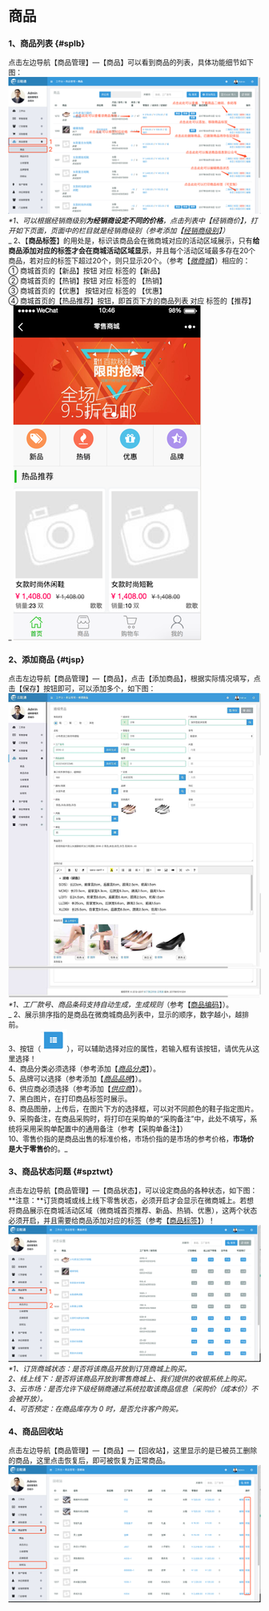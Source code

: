 # 商品

### 1、商品列表 {#splb}

点击左边导航【商品管理】—【商品】可以看到商品的列表，具体功能细节如下图：![](/assets/spgl-sp-list.png)_\*1、可以根据经销商级别**为经销商设定不同的价格**，点击列表中【经销商价】，打开如下页面，页面中的栏目就是经销商级别（参考添加【_[_经销商级别_](/jing-xiao-shang/tian-jia-ji-bie.md)_】）_  
_   2、【**商品标签**】的用处是，标识该商品会在微商城对应的活动区域展示，只有**给商品添加对应的标签才会在商城活动区域显示**，并且每个活动区域最多存在20个商品，若对应的标签下超过20个，则只显示20个。（参考【_[_微商城_](/ke-hu-shang-cheng.md)_】）相应的：  
   ① 商城首页的【新品】按钮 对应 标签的【新品】  
   ② 商城首页的【热销】按钮 对应 标签的 【热销】  
   ③ 商城首页的【优惠】 按钮对应 标签的 【优惠】  
   ④ 商城首页的【热品推荐】按钮，即首页下方的商品列表 对应 标签的【推荐】                                                              
 _ ![](/assets/spgl-sp-1.png)

### 2、添加商品 {#tjsp}

点击左边导航【商品管理】—【商品】，点击【添加商品】，根据实际情况填写，点击【保存】按钮即可，可以添加多个，如下图：![](/assets/spgl-sp-tjsp.png)_\*1、工厂款号、商品条码支持自动生成，生成规则_（参考【[商品编码](/spbm)】）。  
_  2、展示排序指的是商品在微商城商品列表中，显示的顺序，数字越小，越排前。  
  3、按钮（_![](/assets/tag-1.png)_），可以辅助选择对应的属性，若输入框有该按钮，请优先从这里选择！  
  4、商品分类必须选择（参考添加【_[_商品分类_](/添加商品分类.md)_】）。  
  5、品牌可以选择（参考添加【_[_商品品牌_](/shang-pin-guan-li/pin-pai.md)_】）。  
  6、供应商必须选择（参考添加【_[_供应商_](/gong-ying-shang/tian-jia-gong-ying-shang.md)_】）。  
  7、黑白图片，在打印商品标签时展示。  
  8、商品图册，上传后，在图片下方的选择框，可以对不同颜色的鞋子指定图片。  
  9、采购备注，在商品采购时，将打印在采购单的“采购备注”中，此处不填写，系统将采用采购单配置中的通用备注（参考【采购单备注】）  
  10、零售价指的是商品出售的标准价格，市场价指的是市场的参考价格，**市场价是大于零售价**的。_

### 3、商品状态问题 {#spztwt}

点击左边导航【商品管理】—【商品状态】，可以设定商品的各种状态，如下图：  
**注意：**订货商城或线上线下零售状态，必须开启才会显示在微商城上。若想将商品展示在商城活动区域（微商城首页推荐、新品、热销、优惠），这两个状态必须开启，并且需要给商品添加对应的标签（参考【[商品标签](#splb)】）！![](/assets/spgl-spzt.png)_\*1、订货商城状态：是否将该商品开放到订货商城上购买。  
  2、线上线下：是否将该商品开放到零售商城上、我们提供的收银系统上购买。  
  3、云市场：是否允许下级经销商通过系统拉取该商品信息（采购价（成本价）不会被开放）。  
  4、可否预定：在商品库存为 0 时，是否允许客户购买。_

### 4、商品回收站

点击左边导航【商品管理】—【商品】—【回收站】，这里显示的是已被员工删除的商品，这里点击恢复后，即可被恢复为正常商品。![](/assets/spgl-hsz.png)

